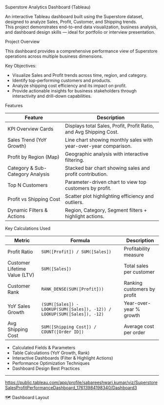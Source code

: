 Superstore Analytics Dashboard (Tableau)

An interactive Tableau dashboard built using the Superstore dataset, designed to analyze Sales, Profit, Customer, and Shipping trends.  
This project demonstrates end-to-end data visualization, business analysis, and dashboard design skills — ideal for portfolio or interview presentation.

Project Overview

This dashboard provides a comprehensive performance view of Superstore operations across multiple business dimensions.

Key Objectives:
- Visualize Sales and Profit trends across time, region, and category.
- Identify top-performing customers and products.
- Analyze shipping cost efficiency and its impact on profit.
- Provide actionable insights for business stakeholders through interactivity and drill-down capabilities.

Features

| Feature | Description |
|----------|--------------|
| KPI Overview Cards | Displays total Sales, Profit, Profit Ratio, and Avg Shipping Cost. |
| Sales Trend (YoY Growth) | Line chart showing monthly sales with year-over-year comparison. |
| Profit by Region (Map) | Geographic analysis with interactive filtering. |
| Category & Sub-Category Analysis | Stacked bar chart showing sales and profit contribution. |
| Top N Customers | Parameter-driven chart to view top customers by profit. |
| Profit vs Shipping Cost | Scatter plot highlighting efficiency and outliers. |
| Dynamic Filters & Actions | Region, Category, Segment filters + highlight actions. |

Key Calculations Used

| Metric | Formula | Description |
|--------|----------|-------------|
| Profit Ratio | `SUM([Profit]) / SUM([Sales])` | Profitability measure |
| Customer Lifetime Value (LTV) | `SUM([Sales])` | Total sales per customer |
| Customer Rank | `RANK_DENSE(SUM([Profit]))` | Ranking customers by profit |
| YoY Sales Growth | `(SUM([Sales]) - LOOKUP(SUM([Sales]), -12)) / LOOKUP(SUM([Sales]), -12)` | Year-over-year % growth |
| Avg Shipping Cost | `SUM([Shipping Cost]) / COUNT([Order ID])` | Average cost per order |


- Calculated Fields & Parameters
- Table Calculations (YoY Growth, Rank)
- Interactive Dashboards (Filter & Highlight Actions)
- Performance Optimization Techniques
- Dashboard Design Best Practices

---

https://public.tableau.com/app/profile/sabareeshwari.kumar/viz/SuperstoreSalesProfitPerformanceDashboard_17613984198340/Dashboard3

 🗺️ Dashboard Layout

